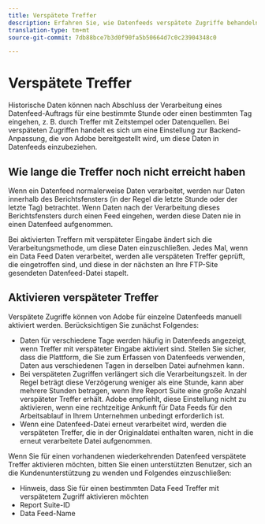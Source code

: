 ```yaml
---
title: Verspätete Treffer
description: Erfahren Sie, wie Datenfeeds verspätete Zugriffe behandeln.
translation-type: tm+mt
source-git-commit: 7db88bce7b3d0f90fa5b50664d7c0c23904348c0

---
```



# Verspätete Treffer

Historische Daten können nach Abschluss der Verarbeitung eines Datenfeed-Auftrags für eine bestimmte Stunde oder einen bestimmten Tag eingehen, z. B. durch Treffer mit Zeitstempel oder Datenquellen. Bei verspäteten Zugriffen handelt es sich um eine Einstellung zur Backend-Anpassung, die von Adobe bereitgestellt wird, um diese Daten in Datenfeeds einzubeziehen.

## Wie lange die Treffer noch nicht erreicht haben

Wenn ein Datenfeed normalerweise Daten verarbeitet, werden nur Daten innerhalb des Berichtsfensters (in der Regel die letzte Stunde oder der letzte Tag) betrachtet. Wenn Daten nach der Verarbeitung dieses Berichtsfensters durch einen Feed eingehen, werden diese Daten nie in einen Datenfeed aufgenommen.

Bei aktivierten Treffern mit verspäteter Eingabe ändert sich die Verarbeitungsmethode, um diese Daten einzuschließen. Jedes Mal, wenn ein Data Feed Daten verarbeitet, werden alle verspäteten Treffer geprüft, die eingetroffen sind, und diese in der nächsten an Ihre FTP-Site gesendeten Datenfeed-Datei stapelt.

## Aktivieren verspäteter Treffer

Verspätete Zugriffe können von Adobe für einzelne Datenfeeds manuell aktiviert werden. Berücksichtigen Sie zunächst Folgendes:

* Daten für verschiedene Tage werden häufig in Datenfeeds angezeigt, wenn Treffer mit verspäteter Eingabe aktiviert sind. Stellen Sie sicher, dass die Plattform, die Sie zum Erfassen von Datenfeeds verwenden, Daten aus verschiedenen Tagen in derselben Datei aufnehmen kann.
* Bei verspäteten Zugriffen verlängert sich die Verarbeitungszeit. In der Regel beträgt diese Verzögerung weniger als eine Stunde, kann aber mehrere Stunden betragen, wenn Ihre Report Suite eine große Anzahl verspäteter Treffer erhält. Adobe empfiehlt, diese Einstellung nicht zu aktivieren, wenn eine rechtzeitige Ankunft für Data Feeds für den Arbeitsablauf in Ihrem Unternehmen unbedingt erforderlich ist.
* Wenn eine Datenfeed-Datei erneut verarbeitet wird, werden die verspäteten Treffer, die in der Originaldatei enthalten waren, nicht in die erneut verarbeitete Datei aufgenommen.

Wenn Sie für einen vorhandenen wiederkehrenden Datenfeed verspätete Treffer aktivieren möchten, bitten Sie einen unterstützten Benutzer, sich an die Kundenunterstützung zu wenden und Folgendes einzuschließen:

* Hinweis, dass Sie für einen bestimmten Data Feed Treffer mit verspätetem Zugriff aktivieren möchten
* Report Suite-ID
* Data Feed-Name
